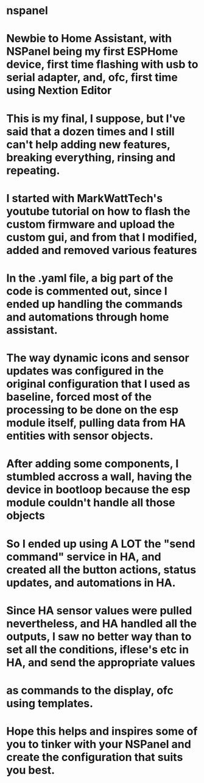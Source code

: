 # nspanel
# Newbie to Home Assistant, with NSPanel being my first ESPHome device, first time flashing with usb to serial adapter, and, ofc, first time using Nextion Editor
# This is my final, I suppose, but I've said that a dozen times and I still can't help adding new features, breaking everything, rinsing and repeating. 
# I started with MarkWattTech's youtube tutorial on how to flash the custom firmware and upload the custom gui, and from that I modified, added and removed various features
# 
# In the .yaml file, a big part of the code is commented out, since I ended up handling the commands and automations through home assistant. 
# The way dynamic icons and sensor updates was configured in the original configuration that I used as baseline, forced most of the processing to be done on the esp module itself, pulling data from HA entities with sensor objects. 
# After adding some components, I stumbled accross a wall, having the device in bootloop because the esp module couldn't handle all those objects
# So I ended up using A LOT the "send command" service in HA, and created all the button actions, status updates, and automations in HA.
# Since HA sensor values were pulled nevertheless, and HA handled all the outputs, I saw no better way than to set all the conditions, iflese's etc in HA, and send the appropriate values
# as commands to the display, ofc using templates. 

# Hope this helps and inspires some of you to tinker with your NSPanel and create the configuration that suits you best. 
